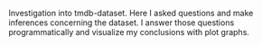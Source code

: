 Investigation into tmdb-dataset. Here I asked questions and make inferences concerning the dataset. I answer those questions programmatically and visualize my conclusions with plot graphs.
